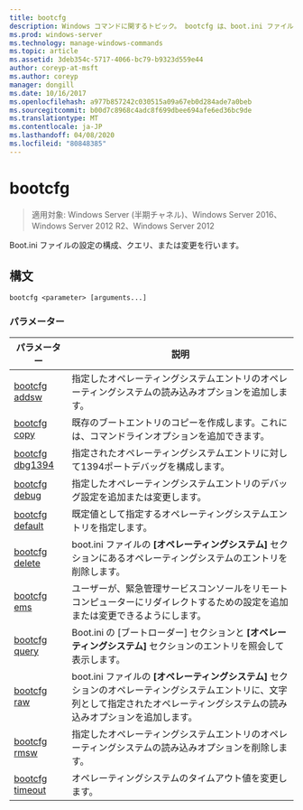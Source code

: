 ```yaml
---
title: bootcfg
description: Windows コマンドに関するトピック。 bootcfg は、boot.ini ファイルの設定を構成、照会、または変更します。
ms.prod: windows-server
ms.technology: manage-windows-commands
ms.topic: article
ms.assetid: 3deb354c-5717-4066-bc79-b9323d559e44
author: coreyp-at-msft
ms.author: coreyp
manager: dongill
ms.date: 10/16/2017
ms.openlocfilehash: a977b857242c030515a09a67eb0d284ade7a0beb
ms.sourcegitcommit: b00d7c8968c4adc8f699dbee694afe6ed36bc9de
ms.translationtype: MT
ms.contentlocale: ja-JP
ms.lasthandoff: 04/08/2020
ms.locfileid: "80848385"
---
```

# <a name="bootcfg"></a>bootcfg

>適用対象: Windows Server (半期チャネル)、Windows Server 2016、Windows Server 2012 R2、Windows Server 2012

Boot.ini ファイルの設定の構成、クエリ、または変更を行います。

## <a name="syntax"></a>構文

```  
bootcfg <parameter> [arguments...]  
```

### <a name="parameters"></a>パラメーター

|パラメーター|説明|  
|-------|--------|  
|[bootcfg addsw](bootcfg-addsw.md)|指定したオペレーティングシステムエントリのオペレーティングシステムの読み込みオプションを追加します。|  
|[bootcfg copy](bootcfg-copy.md)|既存のブートエントリのコピーを作成します。これには、コマンドラインオプションを追加できます。|  
|[bootcfg dbg1394](bootcfg-dbg1394.md)|指定されたオペレーティングシステムエントリに対して1394ポートデバッグを構成します。|  
|[bootcfg debug](bootcfg-debug.md)|指定したオペレーティングシステムエントリのデバッグ設定を追加または変更します。|  
|[bootcfg default](bootcfg-default.md)|既定値として指定するオペレーティングシステムエントリを指定します。|  
|[bootcfg delete](bootcfg-delete.md)|boot.ini ファイルの **[オペレーティングシステム]** セクションにあるオペレーティングシステムのエントリを削除します。|  
|[bootcfg ems](bootcfg-ems.md)|ユーザーが、緊急管理サービスコンソールをリモートコンピューターにリダイレクトするための設定を追加または変更できるようにします。|  
|[bootcfg query](bootcfg-query.md)|Boot.ini の [ブートローダー] セクションと **[オペレーティングシステム]** セクションのエントリを照会して表示します。|  
|[bootcfg raw](bootcfg-raw.md)|boot.ini ファイルの **[オペレーティングシステム]** セクションのオペレーティングシステムエントリに、文字列として指定されたオペレーティングシステムの読み込みオプションを追加します。|  
|[bootcfg rmsw](bootcfg-rmsw.md)|指定したオペレーティングシステムエントリのオペレーティングシステムの読み込みオプションを削除します。|  
|[bootcfg timeout](bootcfg-timeout.md)|オペレーティングシステムのタイムアウト値を変更します。|  
